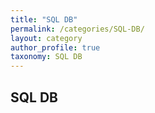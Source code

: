 ```yaml
---
title: "SQL DB"
permalink: /categories/SQL-DB/
layout: category
author_profile: true
taxonomy: SQL DB
---
```


## SQL DB